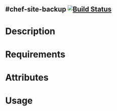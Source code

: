 #chef-site-backup [![Build Status](https://secure.travis-ci.org/cdracars/chef-site-backup.png?branch=master)](http://travis-ci.org/cdracars/chef-site-backup)
-----------------
Description
===========

Requirements
============

Attributes
==========

Usage
=====
